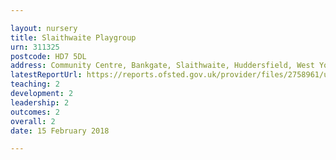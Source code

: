 ```yaml
---

layout: nursery
title: Slaithwaite Playgroup
urn: 311325
postcode: HD7 5DL
address: Community Centre, Bankgate, Slaithwaite, Huddersfield, West Yorkshire, HD7 5DL
latestReportUrl: https://reports.ofsted.gov.uk/provider/files/2758961/urn/311325.pdf
teaching: 2
development: 2
leadership: 2
outcomes: 2
overall: 2
date: 15 February 2018

---
```

